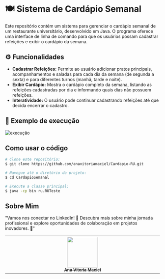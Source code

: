 # 🍽️ Sistema de Cardápio Semanal

Este repositório contém um sistema para gerenciar o cardápio semanal de um restaurante universitário, desenvolvido em Java. O programa oferece uma interface de linha de comando para que os usuários possam cadastrar refeições e exibir o cardápio da semana.

## ⚙️ Funcionalidades
- **Cadastrar Refeições:** Permite ao usuário adicionar pratos principais, acompanhamentos e saladas para cada dia da semana (de segunda a sexta) e para diferentes turnos (manhã, tarde e noite).
- **Exibir Cardápio:** Mostra o cardápio completo da semana, listando as refeições cadastradas por dia e informando quais dias não possuem refeições.
- **Interatividade:** O usuário pode continuar cadastrando refeições até que decida encerrar o cadastro.

## 📲 Exemplo de execução
![execução](https://github.com/user-attachments/assets/98f34785-2c87-4fe5-9cee-f556054ea97f)


## Como usar o código
```bash
# Clone este repositório:
$ git clone https://github.com/anavitoriamaciel/Cardapio-RU.git

# Navegue até o diretório do projeto:
$ cd CardapioSemanal

# Execute a classe principal:
$ java -cp bin ru.RUTeste
```
## Sobre Mim
"Vamos nos conectar no LinkedIn! 🚀 Descubra mais sobre minha jornada profissional e explore oportunidades de colaboração em projetos inovadores. 🌟"

<table>
  <tbody>
    <tr>
      <td align="center" valign="top" width="14.28%">
        <a href="https://www.linkedin.com/in/anavitoriamaciel/">
          <img src="https://github.com/user-attachments/assets/fad2d485-c100-4ab8-a397-5ae4d180585a" width="100px;"/>
          <br /><sub><b>Ana Vitoria Maciel</b></sub>
        </a>
      </td>
    </tr>
  </tbody>
</table>
